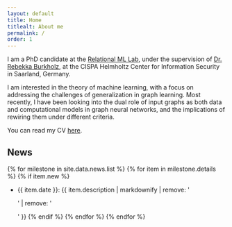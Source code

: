 ```yaml
---
layout: default
title: Home
titlealt: About me
permalink: /
order: 1
---
```


I am a PhD candidate at the [Relational ML Lab](https://relationalml.github.io), under the supervision of [Dr. Rebekka Burkholz](https://sites.google.com/view/rebekkaburkholz/), at the CISPA Helmholtz Center for Information Security in Saarland, Germany.

I am interested in the theory of machine learning, with a focus on addressing the challenges of generalization in graph learning. Most recently, I have been looking into the dual role of input graphs as both data and computational models in graph neural networks, and the implications of rewiring them under different criteria.

You can read my CV [here](/assets/pdf/RubioMadrigalCelia_cv.pdf).

## News

{% for milestone in site.data.news.list %}
{% for item in milestone.details %}
{% if item.new %}
* {{ item.date }}: {{ item.description | markdownify | remove: '<p>' | remove: '</p>' }}
{% endif %}
{% endfor %}
{% endfor %}
